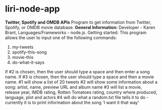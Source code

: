 # liri-node-app
**Twitter, Spotify and OMDB APIs**
Program to get information from Twitter, Spotify, or OMDB movie database.
**General Information:** 
Developer - Karen Brant,
Languages/Frameworks - node.js. Getting started: This program allows the user to input one of the following commands:
1. my-tweets
2. spotify-this-song
3. movie-this
4. do-what-it-says

If #2 is chosen, then the user should type a space and then enter a song name.  If #3 is chosen, then the user should type
a space and then a movie name.
#1 will show a list of 20 tweets
#2 will show some information about a song:  artist, name, preview URL and album name
#3 will list a movie, release year, IMDB rating, Rotten Tomatoes rating, country where produced, language, plot and actors
#4 will do what a random.txt file tells it to do - currently it is to print information about the song 'I want it that way'
